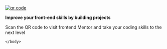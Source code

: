 
<html lang="en">
    <head>
        <meta charset="utf-8"/>
        <meta name="viewport" content="width=device-width, initial-scale=1.0">
        <link rel="stylesheet" href="styles.css"/>
        <title>QR Scan</title>
        <link rel="icon" href="favicon-32x32.png" type="favicon-32x32">
    </head>
    <body>
        <div class="container">
            <div class="image-container">
                <a href="image-qr-code.png"><img src="image-qr-code.png" alt="qr code" class="resized-image"></a>
            </div>
            <div class="body">
                <p><strong>Improve your front-end skills by building projects</p></strong></p>
            </div>
            <div class="close">
                <p><span>Scan the QR code to visit frontend Mentor and take your coding skills to the next level</span></p>
            </div>
        </div>
        
    </body>
</html>
